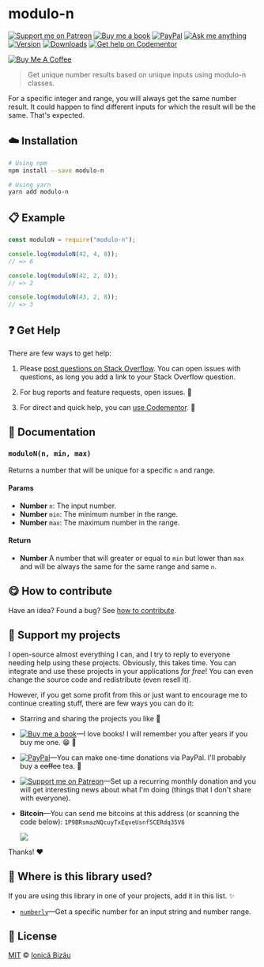 <!-- Please do not edit this file. Edit the `blah` field in the `package.json` instead. If in doubt, open an issue. -->


# modulo-n

 [![Support me on Patreon][badge_patreon]][patreon] [![Buy me a book][badge_amazon]][amazon] [![PayPal][badge_paypal_donate]][paypal-donations] [![Ask me anything](https://img.shields.io/badge/ask%20me-anything-1abc9c.svg)](https://github.com/IonicaBizau/ama) [![Version](https://img.shields.io/npm/v/modulo-n.svg)](https://www.npmjs.com/package/modulo-n) [![Downloads](https://img.shields.io/npm/dt/modulo-n.svg)](https://www.npmjs.com/package/modulo-n) [![Get help on Codementor](https://cdn.codementor.io/badges/get_help_github.svg)](https://www.codementor.io/johnnyb?utm_source=github&utm_medium=button&utm_term=johnnyb&utm_campaign=github)

<a href="https://www.buymeacoffee.com/H96WwChMy" target="_blank"><img src="https://www.buymeacoffee.com/assets/img/custom_images/yellow_img.png" alt="Buy Me A Coffee"></a>

> Get unique number results based on unique inputs using modulo-n classes.

For a specific integer and range, you will always get the same number
result. It could happen to find different inputs for which the result
will be the same. That's expected.

## :cloud: Installation

```sh
# Using npm
npm install --save modulo-n

# Using yarn
yarn add modulo-n
```


## :clipboard: Example



```js
const moduloN = require("modulo-n");

console.log(moduloN(42, 4, 8));
// => 6

console.log(moduloN(42, 2, 8));
// => 2

console.log(moduloN(43, 2, 8));
// => 3
```



## :question: Get Help

There are few ways to get help:

 1. Please [post questions on Stack Overflow](https://stackoverflow.com/questions/ask). You can open issues with questions, as long you add a link to your Stack Overflow question.
 2. For bug reports and feature requests, open issues. :bug:

 3. For direct and quick help, you can [use Codementor](https://www.codementor.io/johnnyb). :rocket:



## :memo: Documentation


### `moduloN(n, min, max)`
Returns a number that will be unique for a specific `n` and range.

#### Params

- **Number** `n`: The input number.
- **Number** `min`: The minimum number in the range.
- **Number** `max`: The maximum number in the range.

#### Return
- **Number** A number that will greater or equal to `min` but lower than `max` and will be always the same for the same range and same `n`.



## :yum: How to contribute
Have an idea? Found a bug? See [how to contribute][contributing].


## :sparkling_heart: Support my projects

I open-source almost everything I can, and I try to reply to everyone needing help using these projects. Obviously,
this takes time. You can integrate and use these projects in your applications *for free*! You can even change the source code and redistribute (even resell it).

However, if you get some profit from this or just want to encourage me to continue creating stuff, there are few ways you can do it:


 - Starring and sharing the projects you like :rocket:
 - [![Buy me a book][badge_amazon]][amazon]—I love books! I will remember you after years if you buy me one. :grin: :book:
 - [![PayPal][badge_paypal]][paypal-donations]—You can make one-time donations via PayPal. I'll probably buy a ~~coffee~~ tea. :tea:
 - [![Support me on Patreon][badge_patreon]][patreon]—Set up a recurring monthly donation and you will get interesting news about what I'm doing (things that I don't share with everyone).
 - **Bitcoin**—You can send me bitcoins at this address (or scanning the code below): `1P9BRsmazNQcuyTxEqveUsnf5CERdq35V6`

    ![](https://i.imgur.com/z6OQI95.png)


Thanks! :heart:


## :dizzy: Where is this library used?
If you are using this library in one of your projects, add it in this list. :sparkles:


 - [`numberly`](https://github.com/IonicaBizau/numberly#readme)—Get a specific number for an input string and number range.

## :scroll: License

[MIT][license] © [Ionică Bizău][website]


[badge_patreon]: https://ionicabizau.github.io/badges/patreon.svg
[badge_amazon]: https://ionicabizau.github.io/badges/amazon.svg
[badge_paypal]: https://ionicabizau.github.io/badges/paypal.svg
[badge_paypal_donate]: https://ionicabizau.github.io/badges/paypal_donate.svg

[patreon]: https://www.patreon.com/ionicabizau
[amazon]: http://amzn.eu/hRo9sIZ
[paypal-donations]: https://www.paypal.com/cgi-bin/webscr?cmd=_s-xclick&hosted_button_id=RVXDDLKKLQRJW

[license]: http://showalicense.com/?fullname=Ionic%C4%83%20Biz%C4%83u%20%3Cbizauionica%40gmail.com%3E%20(https%3A%2F%2Fionicabizau.net)&year=2015#license-mit
[website]: https://ionicabizau.net
[contributing]: /CONTRIBUTING.md
[docs]: /DOCUMENTATION.md
